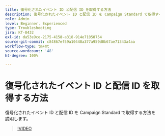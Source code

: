 ```yaml
---
title: 復号化されたイベント ID と配信 ID を取得する方法
description: 復号化されたイベント ID と配信 ID を Campaign Standard で取得する方法を説明します。
role: Admin
level: Beginner, Experienced
type: Troubleshooting
jira: KT-8432
exl-id: da53e9ce-2175-4158-a318-914e71050754
source-git-commit: c84867ef59a10448a377a959d0b67ae71343a4aa
workflow-type: tm+mt
source-wordcount: '48'
ht-degree: 100%

---
```


# 復号化されたイベント ID と配信 ID を取得する方法

復号化されたイベント ID と配信 ID を Campaign Standard で取得する方法を説明します。

>[!VIDEO](https://video.tv.adobe.com/v/335989?quality=12&learn=on)
